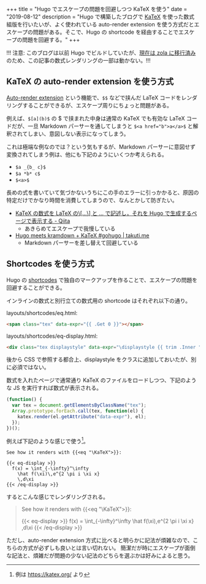 +++
title = "Hugo でエスケープの問題を回避しつつ KaTeX を使う"
date = "2019-08-12"
description = "Hugo で構築したブログで [KaTeX](https://katex.org/) を使った数式組版を行いたいが、よく使われている auto-render extension を使う方式だとエスケープの問題がある。そこで、Hugo の shortcode を経由することでエスケープの問題を回避する。"
+++

!!! 注意: このブログは以前 Hugo でビルドしていたが、[現在は zola に移行済み](@/posts/renew-this-blog.md)のため、この記事の数式レンダリングの一部は動かない。!!!

## KaTeX の auto-render extension を使う方式

[Auto-render extension](https://katex.org/docs/autorender.html) という機能で、`$$` などで挟んだ LaTeX コードをレンダリングすることができるが、エスケープ周りにちょっと問題がある。

例えば、`$[a](b)$` の $ で挟まれた中身は通常の KaTeX でも有効な LaTeX コードだが、一旦 Markdown パーサーを通してしまうと `$<a href="b">a</a>$` と解釈されてしまい、意図しない表示になってしまう。

これは極端な例なのでは？という気もするが、Markdown パーサーに意図せず変換されてしまう例は、他にも下記のようにいくつか考えられる。

- `$a _{b_ c}$`
- `$a *b* c$`
- `$<a>$`

長めの式を書いていて気づかないうちにこの手のエラーに引っかかると、原因の特定だけでかなり時間を消費してしまうので、なんとかして防ぎたい。

* [KaTeX の数式を LaTeX の\\\[...\\\] と $...$ で記述し，それを Hugo で生成するページで表示する \- Qiita](https://qiita.com/mametank/items/fa2b8a03598c9548e461)
  - あきらめてエスケープで我慢している
* [Hugo meets kramdown \+ KaTeX \#gohugo \| takuti\.me](https://takuti.me/note/hugo-kramdown-and-katex/)
  - Markdown パーサーを差し替えて回避している


## Shortcodes を使う方式

Hugo の [shortcodes](https://gohugo.io/content-management/shortcodes/) で独自のマークアップを作ることで、エスケープの問題を回避することができる。

インラインの数式と別行立ての数式用の shortcode はそれぞれ以下の通り。

layouts/shortcodes/eq.html:
```html
<span class="tex" data-expr="{{ .Get 0 }}"></span>
```

layouts/shortcodes/eq-display.html:
```html
<div class="tex displaystyle" data-expr="\displaystyle {{ trim .Inner "\n\r" }}"></div>
```

後から CSS で参照する都合上、displaystyle をクラスに追加しておいたが、別に必須ではない。

数式を入れたページで通常通り KaTeX のファイルをロードしつつ、下記のような JS を実行すれば数式が表示される。

```js
(function() {
  var tex = document.getElementsByClassName("tex");
  Array.prototype.forEach.call(tex, function(el) {
    katex.render(el.getAttribute("data-expr"), el);
  });
})();
```

例えば下記のような感じで使う[^example]。
[^example]: 例は <https://katex.org/> より

```
See how it renders with {{<eq "\KaTeX">}}:

{{< eq-display >}}
  f(x) = \int_{-\infty}^\infty
    \hat f(\xi)\,e^{2 \pi i \xi x}
    \,d\xi
{{< /eq-display >}}
```

するとこんな感じでレンダリングされる。

>See how it renders with {{<eq "\KaTeX">}}:
>
>{{< eq-display >}}
>  f(x) = \int_{-\infty}^\infty
>    \hat f(\xi)\,e^{2 \pi i \xi x}
>    \,d\xi
>{{< /eq-display >}}

ただし、auto-render extension 方式に比べると明らかに記法が煩雑なので、こちらの方式が必ずしも良いとは言い切れない。
簡潔だが時にエスケープが面倒な記法と、煩雑だが問題の少ない記法のどちらを選ぶかは好みによると思う。
